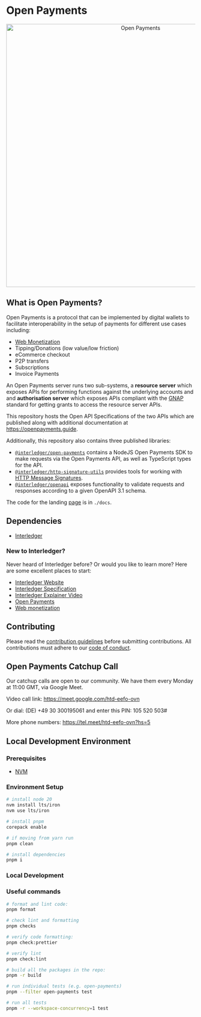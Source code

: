# Open Payments

<p align="center">
  <img src="https://raw.githubusercontent.com/interledger/open-payments/main/docs/public/img/logo.svg" width="700" alt="Open Payments">
</p>

## What is Open Payments?

Open Payments is a protocol that can be implemented by digital wallets to
facilitate interoperability in the setup of payments for different use cases
including:

- [Web Monetization](https://webmonetization.org)
- Tipping/Donations (low value/low friction)
- eCommerce checkout
- P2P transfers
- Subscriptions
- Invoice Payments

An Open Payments server runs two sub-systems, a **resource server** which exposes APIs for performing functions against the
underlying accounts and and **authorisation server** which exposes APIs compliant with the
[GNAP](https://datatracker.ietf.org/doc/html/draft-ietf-gnap-core-protocol) standard for getting grants to access the resource server
APIs.

This repository hosts the Open API Specifications of the two APIs which are published along with additional documentation at
https://openpayments.guide.

Additionally, this repository also contains three published libraries:

- [`@interledger/open-payments`](https://github.com/interledger/open-payments/tree/main/packages/open-payments) contains a NodeJS Open Payments SDK to make requests via the Open Payments API, as well as TypeScript types for the API.
- [`@interledger/http-signature-utils`](https://github.com/interledger/open-payments/tree/main/packages/http-signature-utils) provides tools for working with [HTTP Message Signatures](https://datatracker.ietf.org/doc/draft-ietf-httpbis-message-signatures).
- [`@interledger/openapi`](https://github.com/interledger/open-payments/tree/main/packages/openapi) exposes functionality to validate requests and responses according to a given OpenAPI 3.1 schema.

The code for the landing [page](https://openpayments.guide) is in `./docs`.

## Dependencies

- [Interledger](https://interledger.org/developers/rfcs/interledger-protocol/)

### New to Interledger?

Never heard of Interledger before? Or would you like to learn more? Here are some excellent places to start:

- [Interledger Website](https://interledger.org/)
- [Interledger Specification](https://interledger.org/developers/rfcs/interledger-protocol/)
- [Interledger Explainer Video](https://twitter.com/Interledger/status/1567916000074678272)
- [Open Payments](https://openpayments.guide/)
- [Web monetization](https://webmonetization.org/)

## Contributing

Please read the [contribution guidelines](.github/contributing.md) before submitting contributions. All contributions must adhere to our [code of conduct](.github/code_of_conduct.md).

## Open Payments Catchup Call

Our catchup calls are open to our community. We have them every Monday at 11:00 GMT, via Google Meet.

Video call link: https://meet.google.com/htd-eefo-ovn

Or dial: (DE) +49 30 300195061 and enter this PIN: 105 520 503#

More phone numbers: https://tel.meet/htd-eefo-ovn?hs=5

## Local Development Environment

### Prerequisites

- [NVM](https://github.com/nvm-sh/nvm)

### Environment Setup

```sh
# install node 20
nvm install lts/iron
nvm use lts/iron

# install pnpm
corepack enable

# if moving from yarn run
pnpm clean

# install dependencies
pnpm i
```

### Local Development

### Useful commands

```sh
# format and lint code:
pnpm format

# check lint and formatting
pnpm checks

# verify code formatting:
pnpm check:prettier

# verify lint
pnpm check:lint

# build all the packages in the repo:
pnpm -r build

# run individual tests (e.g. open-payments)
pnpm --filter open-payments test

# run all tests
pnpm -r --workspace-concurrency=1 test
```
